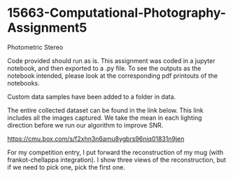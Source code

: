 # 15663-Computational-Photography-Assignment5
Photometric Stereo

Code provided should run as is. This assignment was coded in a jupyter notebook, and then exported to a .py file. To see the outputs as the notebook intended, please look at the corresponding pdf printouts of the notebooks.


Custom data samples have been added to a folder in data.


The entire collected dataset can be found in the link below. This link includes all the images captured. We take the mean in each lighting direction before we run our algorithm to improve SNR.

https://cmu.box.com/s/f2xhn3n6amu8ygbrs96niq01831n9jen

For my competition entry, I put forward the reconstruction of my mug (with frankot-chellappa integration). I show three views of the reconstruction, but if we need to pick one, pick the first one.
